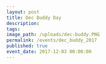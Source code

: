 ```yaml
---
layout: post
title: Dec Buddy Day
description:
tags:
image_path: /uploads/dec-buddy.PNG
permalink: /events/dec_buddy_2017
published: true
event_date: 2017-12-03 00:00:00
---
```



